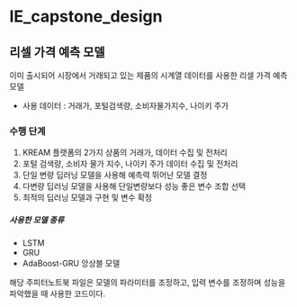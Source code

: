 # IE_capstone_design
 
## 리셀 가격 예측 모델
이미 출시되어 시장에서 거래되고 있는 제품의 시계열 데이터를 사용한 리셀 가격 예측 모델

- 사용 데이터 : 거래가, 포털검색량, 소비자물가지수, 나이키 주가

### 수행 단계
1. KREAM 플랫폼의 2가지 상품의 거래가, 데이터 수집 및 전처리
2. 포털 검색량, 소비자 물가 지수, 나이키 주가 데이터 수집 및 전처리
3. 단일 변량 딥러닝 모델을 사용해 예측력 뛰어난 모델 결정
4. 다변량 딥러닝 모델을 사용해 단일변량보다 성능 좋은 변수 조합 선택
5. 최적의 딥러닝 모델과 구현 및 변수 확정

##### 사용한 모델 종류
- LSTM
- GRU 
- AdaBoost-GRU 앙상블 모델

해당 주피터노트북 파일은 모델의 파라미터를 조정하고, 입력 변수를 조정하며 성능을 파악했을 때 사용한 코드이다. 